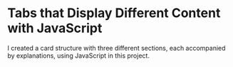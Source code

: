 # Tabs that Display Different Content with JavaScript
I created a card structure with three different sections, each accompanied by explanations, using JavaScript in this project.
